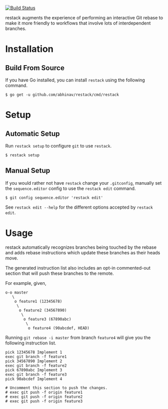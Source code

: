 [![Build Status](https://travis-ci.org/abhinav/restack.svg?branch=master)](https://travis-ci.org/abhinav/restack)

restack augments the experience of performing an interactive Git rebase to make
it more friendly to workflows that involve lots of interdependent branches.

Installation
============

Build From Source
-----------------

If you have Go installed, you can install `restack` using the following
command.

    $ go get -u github.com/abhinav/restack/cmd/restack

Setup
=====

Automatic Setup
---------------

Run `restack setup` to configure `git` to use `restack`.

    $ restack setup

Manual Setup
------------

If you would rather not have `restack` change your `.gitconfig`, manually set
the `sequence.editor` config to use the `restack edit` command.

    $ git config sequence.editor 'restack edit'

See `restack edit --help` for the different options accepted by `restack edit`.

Usage
=====

restack automatically recognizes branches being touched by the rebase and adds
rebase instructions which update these branches as their heads move.

The generated instruction list also includes an opt-in commented-out section
that will push these branches to the remote.

For example, given,

    o-o master
       \
        o feature1 (12345678)
         \
          o feature2 (34567890)
           \
            o feature3 (67890abc)
             \
              o feature4 (90abcdef, HEAD)

Running `git rebase -i master` from branch `feature4` will give you the
following instruction list.

    pick 12345678 Implement 1
    exec git branch -f feature1
    pick 34567890 Implement 2
    exec git branch -f feature2
    pick 67890abc Implement 3
    exec git branch -f feature3
    pick 90abcdef Implement 4

    # Uncomment this section to push the changes.
    # exec git push -f origin feature1
    # exec git push -f origin feature2
    # exec git push -f origin feature3
